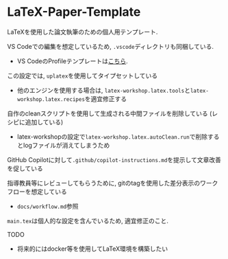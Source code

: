 # LaTeX-Paper-Template

LaTeXを使用した論文執筆のための個人用テンプレート.

VS Codeでの編集を想定しているため, `.vscode`ディレクトリも同梱している.

* VS CodeのProfileテンプレートは[こちら](https://gist.github.com/sakashita44/d2b48b0dbb1fffc89f1da1d744b262bc#file-latex-vs-code-profile).

この設定では, `uplatex`を使用してタイプセットしている

* 他のエンジンを使用する場合は, `latex-workshop.latex.tools`と`latex-workshop.latex.recipes`を適宜修正する

自作のcleanスクリプトを使用して生成される中間ファイルを削除している (レシピに追加している)

* latex-workshopの設定で`latex-workshop.latex.autoClean.run`で削除するとlogファイルが消えてしまうため

GitHub Copilotに対して`.github/copilot-instructions.md`を提示して文章改善を促している

指導教員等にレビューしてもらうために, gitのtagを使用した差分表示のワークフローを想定している

* `docs/workflow.md`参照

`main.tex`は個人的な設定を含んでいるため, 適宜修正のこと.

TODO

* 将来的にはdocker等を使用してLaTeX環境を構築したい
